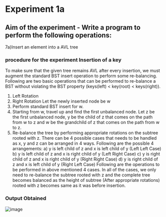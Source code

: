 #   Experiment 1a
## Aim of the experiment - Write a program to perform the following operations:
7a)Insert an element into a AVL tree



###  procedure for the experiment Insertion of a key 
To make sure that the given tree remains AVL after every insertion, we must augment the standard BST insert operation to perform some re-balancing. 
Following are two basic operations that can be performed to re-balance a BST without violating the BST property (keys(left) < key(root) < keys(right)). 
1) Left Rotation 
2) Right Rotation
Let the newly inserted node be w 
1) Perform standard BST insert for w. 
2) Starting from w, travel up and find the first unbalanced node. Let z be the first unbalanced node, y be the child of z that comes on the path from w to z and w be the grandchild of z that comes on the path from w to z. 
3) Re-balance the tree by performing appropriate rotations on the subtree rooted with z. There can be 4 possible cases that needs to be handled as x, y and z can be arranged in 4 ways. Following are the possible 4 arrangements: 
a) y is left child of z and x is left child of y (Left Left Case) 
b) y is left child of z and x is right child of y (Left Right Case) 
c) y is right child of z and x is right child of y (Right Right Case) 
d) y is right child of z and x is left child of y (Right Left Case)
Following are the operations to be performed in above mentioned 4 cases. In all of the cases, we only need to re-balance the subtree rooted with z and the complete tree becomes balanced as the height of subtree (After appropriate rotations) rooted with z becomes same as it was before insertion.


### Output Obtained
![image](https://user-images.githubusercontent.com/77834002/108041437-89732f80-7064-11eb-9384-400d5b595eb8.png)
